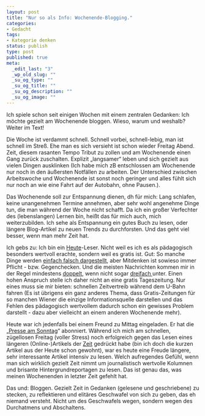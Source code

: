 ```yaml
--- 
layout: post
title: "Nur so als Info: Wochenende-Blogging."
categories: 
- Gedacht
tags: 
- Kategorie denken
status: publish
type: post
published: true
meta: 
  _edit_last: "3"
  _wp_old_slug: ""
  _su_og_type: ""
  _su_og_title: ""
  _su_og_description: ""
  _su_og_image: ""
---
```

Ich spiele schon seit einigen Wochen mit einem zentralen Gedanken: Ich möchte gezielt am Wochenende bloggen. Wieso, warum und weshalb? Weiter im Text!

Die Woche ist verdammt schnell. Schnell vorbei, schnell-lebig, man ist schnell im Streß. Ehe man es sich versieht ist schon wieder Freitag Abend. Zeit, diesem rasanten Tempo Tribut zu zollen und am Wochenende einen Gang zurück zuschalten. Explizit „langsamer“ leben und sich gezielt aus vielen Dingen ausklinken (Ich habe mich zB entschlossen am Wochenende nur noch in den äußersten Notfällen zu arbeiten. Der Unterschied zwischen Arbeitswoche und Wochenende ist sonst noch geringer und alles fühlt sich nur noch an wie eine Fahrt auf der Autobahn, ohne Pausen.).<!--more-->

Das Wochenende soll zur Entspannung dienen, dh für mich: Lang schlafen, keine unangenehmen Termine annehmen, aber sehr wohl angenehme Dinge tun, die man während der Woche nicht schafft. Da ich ein großer Verfechter des (lebenslangen) Lernen bin, heißt das für mich auch, mich weiterzubilden. Ich sehe als Entspannung ein gutes Buch zu lesen, oder längere Blog-Artikel zu neuen Trends zu durchforsten. Und das geht viel besser, wenn man mehr Zeit hat.

Ich gebs zu: Ich bin ein <a href="http://www.heute.at/">Heute</a>-Leser. Nicht weil es ich es als pädagogisch besonders wertvoll erachte, sondern weil es gratis ist. Gut: So manche Dinge werden <a href="http://www.kobuk.at/2010/10/der-hoellisch-lange-freitag-in-heute-427-stunden/">einfach falsch dargestellt</a>, aber Mitdenken ist sowieso immer Pflicht - bzw. Gegenchecken. Und die meisten Nachrichten kommen mir in der Regel mindestens <a href="http://orf.at/">doppelt</a>, wenn nicht sogar <a href="http://derstandard.at">dreifach </a>unter. Einen hohen Anspruch stelle ich daher nicht an eine gratis Tageszeitung. Nur eines muss sie mir bieten: schnellen Zeitvertreib während dem U-Bahn fahren (Es ist übrigens ein ganz anderes Thema, dass Gratis-Zeitungen für so manchen Wiener die einzige Informationsquelle darstellen und das Fehlen des pädagogisch wertvollem dadurch schon ein gewisses Problem darstellt - dazu aber vielleicht an einem anderen Wochenende mehr).

Heute war ich jedenfalls bei einem Freund zu Mittag eingeladen. Er hat die „<a href="http://diepresse.com/unternehmen/pressenews/453722/index.do">Presse am Sonntag</a>“ abonniert. Während ich mich am schnellen, zügellosen Freitag (voller Stress) noch erfolgreich gegen das Lesen eines längeren (Online-)Artikels der <a href="http://www.zeit.de/">Zeit</a> gedrückt habe (bin ich doch die kurzen Artikel aus der Heute schon gewohnt), war es heute eine Freude längere, sehr interessante Artikel intensiv zu lesen. Welch aufregendes Gefühl, wenn man sich wirklich gezielt Zeit nimmt um journalistisch wertvolle Kolumnen und brisante Hintergrundreportagen zu lesen. Das ist genau das, was meinen Wochenenden in letzter Zeit gefehlt hat.

Das und: Bloggen. Gezielt Zeit in Gedanken (gelesene und geschriebene) zu stecken, zu reflektieren und elitäres Geschwafel von sich zu geben, das eh niemand versteht. Nicht um des Geschwafels wegen, sondern wegen des Durchatmens und Abschaltens.
